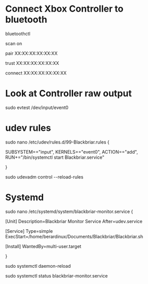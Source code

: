 # Connect Xbox Controller to bluetooth
bluetoothctl

scan on

pair XX:XX:XX:XX:XX:XX

trust XX:XX:XX:XX:XX:XX

connect XX:XX:XX:XX:XX:XX

# Look at Controller raw output
sudo evtest /dev/input/event0

# udev rules
sudo nano /etc/udev/rules.d/99-Blackbriar.rules {

SUBSYSTEM=="input", KERNELS=="event0", ACTION=="add", RUN+="/bin/systemctl start Blackbriar.service"

}

sudo udevadm control --reload-rules


# Systemd
sudo nano /etc/systemd/system/blackbriar-monitor.service {

[Unit]
Description=Blackbriar Monitor Service
After=udev.service

[Service]
Type=simple
ExecStart=/home/berardinux/Documents/Blackbriar/Blackbriar.sh

[Install]
WantedBy=multi-user.target

}

sudo systemctl daemon-reload

sudo systemctl status blackbriar-monitor.service